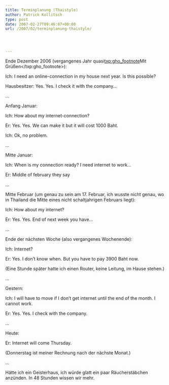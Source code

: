 ```yaml
---
title: Terminplanung (Thaistyle)
author: Patrick Kollitsch
type: post
date: 2007-02-27T09:46:07+00:00
url: /2007/02/terminplanung-thaistyle/




---
```

Ende Dezember 2006 (vergangenes Jahr quasi<txp:gho_footnote>Mit Gr&uuml;&szlig;en</txp:gho_footnote>):
  
Ich: I need an online-connection in my house next year. Is this possible?
  
Hausbesitzer: Yes. Yes. I check it with the company&#8230;

&#8230;

Anfang Januar:
  
Ich: How about my internet-connection?
  
Er: Yes. Yes. We can make it but it will cost 1000 Baht.
  
Ich: Ok, no problem.

&#8230;

Mitte Januar:
  
Ich: When is my connection ready? I need internet to work&#8230;
  
Er: Middle of february they say

&#8230;

Mitte Februar (um genau zu sein am 17. Februar, ich wusste nicht genau, wo in Thailand die Mitte eines nicht schaltjahrigen Februars liegt):
  
Ich: How about my internet?
  
Er: Yes. Yes. End of next week you have&#8230;

&#8230;

Ende der n&auml;chsten Woche (also vergangenes Wochenende):
  
Ich: Internet?
  
Er: Yes. I don&#8217;t know when. But you have to pay 3900 Baht now. 
  
(Eine Stunde sp&auml;ter hatte ich einen Router, keine Leitung, im Hause stehen.)

&#8230;

Gestern:
  
Ich: I will have to move if I don&#8217;t get internet until the end of the month. I cannot work.
  
Er: Yes. Yes. I check with the company.

&#8230;

Heute:
  
Er: Internet will come Thursday.
  
(Donnerstag ist meiner Rechnung nach der n&auml;chste Monat.)

&#8230;

H&auml;tte ich ein Geisterhaus, ich w&uuml;rde glatt ein paar R&auml;ucherst&auml;bchen anz&uuml;nden. In 48 Stunden wissen wir mehr.